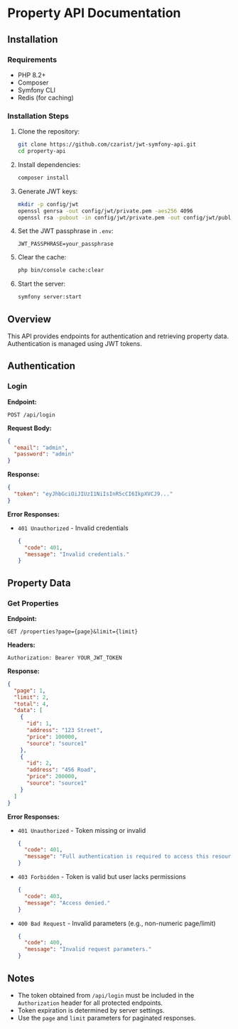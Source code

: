 # Property API Documentation

## Installation

### Requirements
- PHP 8.2+
- Composer
- Symfony CLI
- Redis (for caching)

### Installation Steps
1. Clone the repository:
   ```bash
   git clone https://github.com/czarist/jwt-symfony-api.git
   cd property-api
   ```
2. Install dependencies:
   ```bash
   composer install
   ```
3. Generate JWT keys:
   ```bash
   mkdir -p config/jwt
   openssl genrsa -out config/jwt/private.pem -aes256 4096
   openssl rsa -pubout -in config/jwt/private.pem -out config/jwt/public.pem
   ```
4. Set the JWT passphrase in `.env`:
   ```
   JWT_PASSPHRASE=your_passphrase
   ```
5. Clear the cache:
   ```bash
   php bin/console cache:clear
   ```
6. Start the server:
   ```bash
   symfony server:start
   ```

## Overview
This API provides endpoints for authentication and retrieving property data. Authentication is managed using JWT tokens.

## Authentication

### Login

**Endpoint:**
```
POST /api/login
```

**Request Body:**
```json
{
  "email": "admin",
  "password": "admin"
}
```

**Response:**
```json
{
  "token": "eyJhbGciOiJIUzI1NiIsInR5cCI6IkpXVCJ9..."
}
```

**Error Responses:**
- `401 Unauthorized` - Invalid credentials
  ```json
  {
    "code": 401,
    "message": "Invalid credentials."
  }
  ```

## Property Data

### Get Properties

**Endpoint:**
```
GET /properties?page={page}&limit={limit}
```

**Headers:**
```
Authorization: Bearer YOUR_JWT_TOKEN
```

**Response:**
```json
{
  "page": 1,
  "limit": 2,
  "total": 4,
  "data": [
    {
      "id": 1,
      "address": "123 Street",
      "price": 100000,
      "source": "source1"
    },
    {
      "id": 2,
      "address": "456 Road",
      "price": 200000,
      "source": "source1"
    }
  ]
}
```

**Error Responses:**
- `401 Unauthorized` - Token missing or invalid
  ```json
  {
    "code": 401,
    "message": "Full authentication is required to access this resource."
  }
  ```
- `403 Forbidden` - Token is valid but user lacks permissions
  ```json
  {
    "code": 403,
    "message": "Access denied."
  }
  ```
- `400 Bad Request` - Invalid parameters (e.g., non-numeric page/limit)
  ```json
  {
    "code": 400,
    "message": "Invalid request parameters."
  }
  ```

## Notes
- The token obtained from `/api/login` must be included in the `Authorization` header for all protected endpoints.
- Token expiration is determined by server settings.
- Use the `page` and `limit` parameters for paginated responses.

